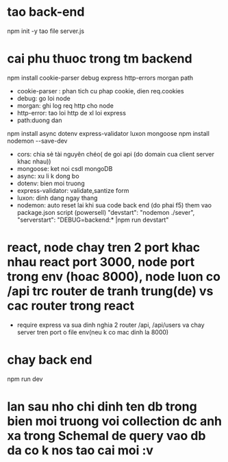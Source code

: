 # tao back-end

npm init -y
tao file server.js

# cai phu thuoc trong tm backend

npm install cookie-parser debug express http-errors morgan path

- cookie-parser : phan tich cu phap cookie, dien req.cookies
- debug: go loi node
- morgan: ghi log req http cho node
- http-error: tao loi http de xl loi express
- path:duong dan

npm install async dotenv express-validator luxon mongoose
npm install nodemon --save-dev

- cors: chia sẻ tài nguyên chéo( de goi api (do domain cua client server khac nhau))
- mongoose: ket noi csdl mongoDB
- async: xu li k dong bo
- dotenv: bien moi truong
- express-validator: validate,santize form
- luxon: dinh dang ngay thang
- nodemon: auto reset lai khi sua code back end (do phai f5)
  them vao package.json script (powersell)
  "devstart": "nodemon ./sever",
  "serverstart": "DEBUG=backend:\* |npm run devstart"

# **react, node chay tren 2 port khac nhau react port 3000, node port trong env (hoac 8000), node luon co /api trc router de tranh trung(de) vs cac router trong react**

- require express va sua dinh nghia 2 router /api, /api/users va chay server tren port o file env(neu k co mac dinh la 8000)

# chay back end

npm run dev

# lan sau nho chi dinh ten db trong bien moi truong voi collection dc anh xa trong Schemal de query vao db da co k nos tao cai moi :v
